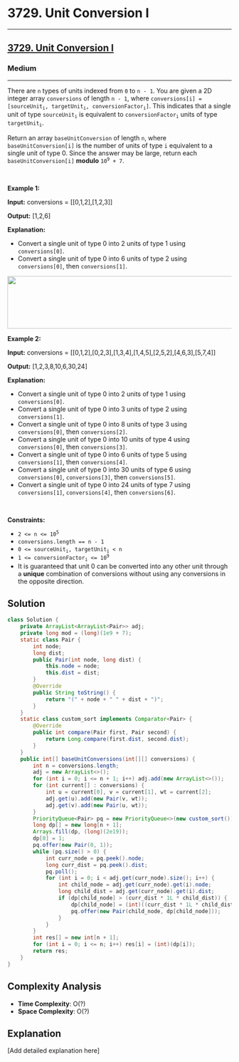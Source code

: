 # 3729. Unit Conversion I


---

<h2><a href="https://leetcode.com/problems/unit-conversion-i">3729. Unit Conversion I</a></h2><h3>Medium</h3><hr><p>There are <code>n</code> types of units indexed from <code>0</code> to <code>n - 1</code>. You are given a 2D integer array <code>conversions</code> of length <code>n - 1</code>, where <code>conversions[i] = [sourceUnit<sub>i</sub>, targetUnit<sub>i</sub>, conversionFactor<sub>i</sub>]</code>. This indicates that a single unit of type <code>sourceUnit<sub>i</sub></code> is equivalent to <code>conversionFactor<sub>i</sub></code> units of type <code>targetUnit<sub>i</sub></code>.</p>

<p>Return an array <code>baseUnitConversion</code> of length <code>n</code>, where <code>baseUnitConversion[i]</code> is the number of units of type <code>i</code> equivalent to a single unit of type 0. Since the answer may be large, return each <code>baseUnitConversion[i]</code> <strong>modulo</strong> <code>10<sup>9</sup> + 7</code>.</p>

<p>&nbsp;</p>
<p><strong class="example">Example 1:</strong></p>

<div class="example-block">
<p><strong>Input:</strong> <span class="example-io">conversions = [[0,1,2],[1,2,3]]</span></p>

<p><strong>Output:</strong> <span class="example-io">[1,2,6]</span></p>

<p><strong>Explanation:</strong></p>

<ul>
	<li>Convert a single unit of type 0 into 2 units of type 1 using <code>conversions[0]</code>.</li>
	<li>Convert a single unit of type 0 into 6 units of type 2 using <code>conversions[0]</code>, then <code>conversions[1]</code>.</li>
</ul>
<img alt="" src="https://assets.leetcode.com/uploads/2025/03/12/example1.png" style="width: 545px; height: 118px;" /></div>

<p><strong class="example">Example 2:</strong></p>

<div class="example-block">
<p><strong>Input:</strong> <span class="example-io">conversions = [[0,1,2],[0,2,3],[1,3,4],[1,4,5],[2,5,2],[4,6,3],[5,7,4]]</span></p>

<p><strong>Output:</strong> <span class="example-io">[1,2,3,8,10,6,30,24]</span></p>

<p><strong>Explanation:</strong></p>

<ul>
	<li>Convert a single unit of type 0 into 2 units of type 1 using <code>conversions[0]</code>.</li>
	<li>Convert a single unit of type 0 into 3 units of type 2 using <code>conversions[1]</code>.</li>
	<li>Convert a single unit of type 0 into 8 units of type 3 using <code>conversions[0]</code>, then <code>conversions[2]</code>.</li>
	<li>Convert a single unit of type 0 into 10 units of type 4 using <code>conversions[0]</code>, then <code>conversions[3]</code>.</li>
	<li>Convert a single unit of type 0 into 6 units of type 5 using <code>conversions[1]</code>, then <code>conversions[4]</code>.</li>
	<li>Convert a single unit of type 0 into 30 units of type 6 using <code>conversions[0]</code>, <code>conversions[3]</code>, then <code>conversions[5]</code>.</li>
	<li>Convert a single unit of type 0 into 24 units of type 7 using <code>conversions[1]</code>, <code>conversions[4]</code>, then <code>conversions[6]</code>.</li>
</ul>
</div>

<p>&nbsp;</p>
<p><strong>Constraints:</strong></p>

<ul>
	<li><code>2 &lt;= n &lt;= 10<sup>5</sup></code></li>
	<li><code>conversions.length == n - 1</code></li>
	<li><code>0 &lt;= sourceUnit<sub>i</sub>, targetUnit<sub>i</sub> &lt; n</code></li>
	<li><code>1 &lt;= conversionFactor<sub>i</sub> &lt;= 10<sup>9</sup></code></li>
	<li>It is guaranteed that unit 0 can be converted into any other unit through a <strong>unique</strong> combination of conversions without using any conversions in the opposite direction.</li>
</ul>


## Solution

```java
class Solution {
    private ArrayList<ArrayList<Pair>> adj;
    private long mod = (long)(1e9 + 7);
    static class Pair {
        int node;
        long dist;
        public Pair(int node, long dist) {
            this.node = node;
            this.dist = dist;
        }
        @Override
        public String toString() {
            return "(" + node + " " + dist + ")";
        }
    }
    static class custom_sort implements Comparator<Pair> {
        @Override
        public int compare(Pair first, Pair second) {
            return Long.compare(first.dist, second.dist);
        }
    }
    public int[] baseUnitConversions(int[][] conversions) {
        int n = conversions.length;
        adj = new ArrayList<>();
        for (int i = 0; i <= n + 1; i++) adj.add(new ArrayList<>());
        for (int current[] : conversions) {
            int u = current[0], v = current[1], wt = current[2];
            adj.get(u).add(new Pair(v, wt));
            adj.get(v).add(new Pair(u, wt));
        }
        PriorityQueue<Pair> pq = new PriorityQueue<>(new custom_sort());
        long dp[] = new long[n + 1];
        Arrays.fill(dp, (long)(2e19));
        dp[0] = 1;
        pq.offer(new Pair(0, 1));
        while (pq.size() > 0) {
            int curr_node = pq.peek().node;
            long curr_dist = pq.peek().dist;
            pq.poll();
            for (int i = 0; i < adj.get(curr_node).size(); i++) {
                int child_node = adj.get(curr_node).get(i).node;
                long child_dist = adj.get(curr_node).get(i).dist;
                if (dp[child_node] > (curr_dist * 1L * child_dist)) {
                    dp[child_node] = (int)((curr_dist * 1L * child_dist) % mod);
                    pq.offer(new Pair(child_node, dp[child_node]));
                }
            }
        }
        int res[] = new int[n + 1];
        for (int i = 0; i <= n; i++) res[i] = (int)(dp[i]);
        return res;
    }
}
```

## Complexity Analysis

- **Time Complexity**: O(?)
- **Space Complexity**: O(?)

## Explanation

[Add detailed explanation here]

